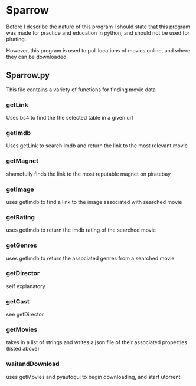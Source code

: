 # Sparrow

Before I describe the nature of this program I should state that this program was made for practice and education in python, and should not be used for pirating.

However, this program is used to pull locations of movies online, and where they can be downloaded.

## Sparrow.py
This file contains a variety of functions for finding movie data
### getLink
Uses bs4 to find the the selected table in a given url
### getImdb
Uses getLink to search Imdb and return the link to the most relevant movie
### getMagnet
shamefully finds the link to the most reputable magnet on piratebay
### getImage
uses getImdb to find a link to the image associated with searched movie
### getRating
uses getImdb to return the imdb rating of the searched movie
### getGenres
uses getImdb to return the associated genres from a searched movie
### getDirector
self explanatory
### getCast
see getDirector
### getMovies
takes in a list of strings and writes a json file of their associated properties (listed above)
### waitandDownload
uses getMovies and pyautogui to begin downloading, and start utorrent
